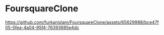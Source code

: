# FoursquareClone

https://github.com/furkanislam/FoursquareClone/assets/65629988/bce47f05-5fea-4a04-95f4-76393685e4dc

